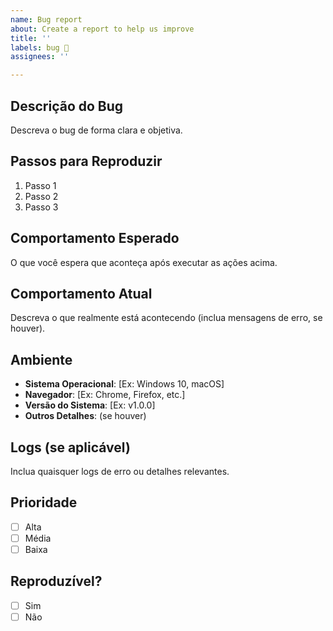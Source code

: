 ```yaml
---
name: Bug report
about: Create a report to help us improve
title: ''
labels: bug 🐛
assignees: ''

---
```


## Descrição do Bug
Descreva o bug de forma clara e objetiva.

## Passos para Reproduzir
1. Passo 1
2. Passo 2
3. Passo 3

## Comportamento Esperado
O que você espera que aconteça após executar as ações acima.

## Comportamento Atual
Descreva o que realmente está acontecendo (inclua mensagens de erro, se houver).

## Ambiente
- **Sistema Operacional**: [Ex: Windows 10, macOS]
- **Navegador**: [Ex: Chrome, Firefox, etc.]
- **Versão do Sistema**: [Ex: v1.0.0]
- **Outros Detalhes**: (se houver)

## Logs (se aplicável)
Inclua quaisquer logs de erro ou detalhes relevantes.

## Prioridade
- [ ] Alta  
- [ ] Média  
- [ ] Baixa

## Reproduzível?
- [ ] Sim
- [ ] Não
